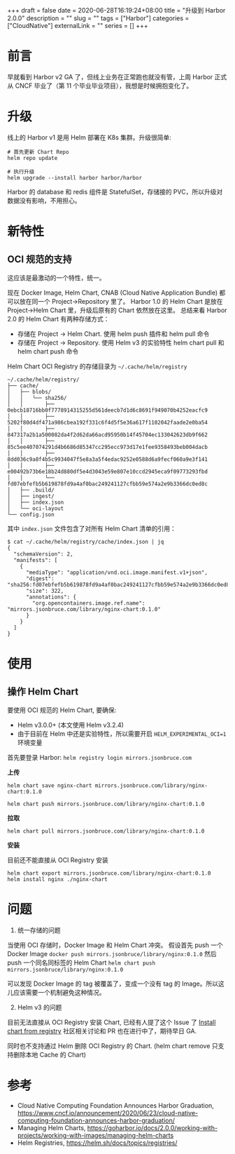 +++ 
draft = false
date = 2020-06-28T16:19:24+08:00
title = "升级到 Harbor 2.0.0"
description = ""
slug = "" 
tags = ["Harbor"]
categories = ["CloudNative"]
externalLink = ""
series = []
+++


# 前言
早就看到 Harbor v2 GA 了，但线上业务在正常跑也就没有管，上周 Harbor 正式从 CNCF 毕业了（第 11 个毕业毕业项目），我想是时候拥抱变化了。

# 升级
线上的 Harbor v1 是用 Helm 部署在 K8s 集群。升级很简单:

```
# 首先更新 Chart Repo
helm repo update

# 执行升级
helm upgrade --install harbor harbor/harbor
```

Harbor 的 database 和 redis 组件是 StatefulSet，存储接的 PVC，所以升级对数据没有影响，不用担心。

# 新特性
## OCI 规范的支持
这应该是最激动的一个特性，统一。

现在 Docker Image, Helm Chart, CNAB (Cloud Native Application Bundle) 都可以放在同一个 Project->Repository 里了。
Harbor 1.0 的 Helm Chart 是放在 Project->Helm Chart 里，升级后原有的 Chart 依然放在这里。
总结来看 Harbor 2.0 的 Helm Chart 有两种存储方式：

- 存储在 Project -> Helm Chart. 使用 helm push 插件和 helm pull 命令
- 存储在 Project -> Repository. 使用 Helm v3 的实验特性 helm chart pull 和 helm chart push 命令

Helm Chart OCI Registry 的存储目录为 `~/.cache/helm/registry`

```
~/.cache/helm/registry/
├── cache/
│   ├── blobs/
│   │   └── sha256/
│   │       ├── 0ebcb18716bb0f7778914315255d561deecb7d1d6c8691f949070b4252eacfc9
│   │       ├── 5202f80d4df471a986cbea192f331c6f4d5f5e36a617f1102042faade2e0ba54
│   │       ├── 847317a2b1a500082da4f2d62da66acd95950b14f45704ec133042623db9f662
│   │       ├── 85c5ee407074291d4b6686d85347cc295ecc973d17e1fee9358493beb004dacb
│   │       ├── 8dd036c9a8f4b5c9934047f5e8a3a5f4edac9252e0588d6a9fecf060a9e3f141
│   │       ├── e00492b73b6e18b24d880df5e4d3043e59e807e10ccd2945eca9f09773293fbd
│   │       └── fd07ebfefb5b619878fd9a4af0bac249241127cfbb59e574a2e9b3366dc0ed8c
│   ├── .build/
│   ├── ingest/
│   ├── index.json
│   └── oci-layout
└── config.json
```

其中 `index.json` 文件包含了对所有 Helm Chart 清单的引用：

```
$ cat ~/.cache/helm/registry/cache/index.json | jq
{
  "schemaVersion": 2,
  "manifests": [
    {
      "mediaType": "application/vnd.oci.image.manifest.v1+json",
      "digest": "sha256:fd07ebfefb5b619878fd9a4af0bac249241127cfbb59e574a2e9b3366dc0ed8c",
      "size": 322,
      "annotations": {
        "org.opencontainers.image.ref.name": "mirrors.jsonbruce.com/library/nginx-chart:0.1.0"
      }
    }
  ]
}
```

# 使用
## 操作 Helm Chart
要使用 OCI 规范的 Helm Chart, 要确保:

- Helm v3.0.0+ (本文使用 Helm v3.2.4)
- 由于目前在 Helm 中还是实验特性，所以需要开启 `HELM_EXPERIMENTAL_OCI=1` 环境变量

首先要登录 Harbor: `helm registry login mirrors.jsonbruce.com`

**上传**

```
helm chart save nginx-chart mirrors.jsonbruce.com/library/nginx-chart:0.1.0

helm chart push mirrors.jsonbruce.com/library/nginx-chart:0.1.0 
```

**拉取**

```
helm chart pull mirrors.jsonbruce.com/library/nginx-chart:0.1.0 
```

**安装**

目前还不能直接从 OCI Registry 安装

```
helm chart export mirrors.jsonbruce.com/library/nginx-chart:0.1.0
helm install nginx ./nginx-chart
```

# 问题
1. 统一存储的问题

当使用 OCI 存储时，Docker Image 和 Helm Chart 冲突。
假设首先 push 一个 Docker Image `docker push mirrors.jsonbruce/library/nginx:0.1.0`
然后 push 一个同名同标签的 Helm Chart `helm chart push mirrors.jsonbruce/library/nginx:0.1.0`

可以发现 Docker Image 的 tag 被覆盖了，变成一个没有 tag 的 Image。所以这儿应该需要一个机制避免这种情况。

2. Helm v3 的问题

目前无法直接从 OCI Registry 安装 Chart, 已经有人提了这个 Issue 了 [Install chart from registry](https://github.com/helm/helm/issues/6982) 社区相关讨论和 PR 也在进行中了，期待早日 GA.

同时也不支持通过 Helm 删除 OCI Registry 的 Chart. (helm chart remove 只支持删除本地 Cache 的 Chart)


# 参考
- Cloud Native Computing Foundation Announces Harbor Graduation, https://www.cncf.io/announcement/2020/06/23/cloud-native-computing-foundation-announces-harbor-graduation/
- Managing Helm Charts, https://goharbor.io/docs/2.0.0/working-with-projects/working-with-images/managing-helm-charts
- Helm Registries, https://helm.sh/docs/topics/registries/